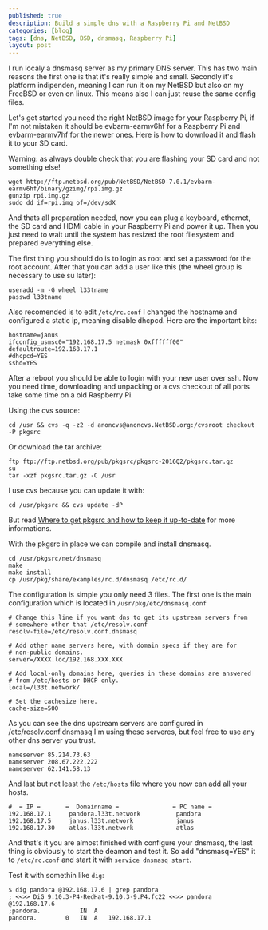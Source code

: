 ```yaml
---
published: true
description: Build a simple dns with a Raspberry Pi and NetBSD
categories: [blog]
tags: [dns, NetBSD, BSD, dnsmasq, Raspberry Pi]
layout: post
---
```


I run localy a dnsmasq server as my primary DNS server. This has two main 
reasons the first one is that it's really simple and small. Secondly it's platform indipenden, meaning 
I can run it on my NetBSD but also on my FreeBSD or even on linux. This means also I can just reuse the same config files. 

Let's get started you need the right NetBSD image for your Raspberry Pi, if I'm not mistaken 
it should be evbarm-earmv6hf for a Raspberry Pi and evbarm-earmv7hf for the newer ones.
Here is how to download it and flash it to your SD card.

Warning: as always double check that you are flashing your SD card and not something else!

```
wget http://ftp.netbsd.org/pub/NetBSD/NetBSD-7.0.1/evbarm-earmv6hf/binary/gzimg/rpi.img.gz
gunzip rpi.img.gz
sudo dd if=rpi.img of=/dev/sdX
```

And thats all preparation needed, now you can plug a keyboard, ethernet, the SD card and HDMI cable in your 
Raspberry Pi and power it up. Then you just need to wait until the system has resized the root filesystem and 
prepared everything else. 

The first thing you should do is to login as root and set a password for the root account.
After that you can add a user like this (the wheel group is necessary to use su later):

```
useradd -m -G wheel l33tname
passwd l33tname
```

Also recomended is to edit `/etc/rc.conf` I changed the hostname and configured a static ip, meaning disable
dhcpcd. Here are the important bits:

```
hostname=janus
ifconfig_usmsc0="192.168.17.5 netmask 0xffffff00"
defaultroute=192.168.17.1
#dhcpcd=YES
sshd=YES
```

After a reboot you should be able to login with your new user over ssh.
Now you need time, downloading and unpacking or a cvs checkout of all ports take some time on a 
old Raspberry Pi.

Using the cvs source:

```
cd /usr && cvs -q -z2 -d anoncvs@anoncvs.NetBSD.org:/cvsroot checkout -P pkgsrc
```

Or download the tar archive:

```
ftp ftp://ftp.netbsd.org/pub/pkgsrc/pkgsrc-2016Q2/pkgsrc.tar.gz
su
tar -xzf pkgsrc.tar.gz -C /usr
```

I use cvs because you can update it with:

```
cd /usr/pkgsrc && cvs update -dP
```

But read [Where to get pkgsrc and how to keep it up-to-date](https://www.netbsd.org/docs/pkgsrc/getting.html) for 
more informations.

With the pkgsrc in place we can compile and install dnsmasq.

```
cd /usr/pkgsrc/net/dnsmasq
make
make install
cp /usr/pkg/share/examples/rc.d/dnsmasq /etc/rc.d/
```

The configuration is simple you only need 3 files. The first one is the main configuration which
is located in `/usr/pkg/etc/dnsmasq.conf`


```
# Change this line if you want dns to get its upstream servers from
# somewhere other that /etc/resolv.conf
resolv-file=/etc/resolv.conf.dnsmasq

# Add other name servers here, with domain specs if they are for
# non-public domains.
server=/XXXX.loc/192.168.XXX.XXX

# Add local-only domains here, queries in these domains are answered
# from /etc/hosts or DHCP only.
local=/l33t.network/

# Set the cachesize here.
cache-size=500
```

As you can see the dns upstream servers are configured in /etc/resolv.conf.dnsmasq I'm using 
these serveres, but feel free to use any other dns server you trust.

```
nameserver 85.214.73.63
nameserver 208.67.222.222
nameserver 62.141.58.13
```

And last but not least the `/etc/hosts` file where you now can add all your hosts.

```
#  = IP =       =  Domainname =               = PC name =   
192.168.17.1     pandora.l33t.network          pandora
192.168.17.5     janus.l33t.network            janus 
192.168.17.30    atlas.l33t.network            atlas
```

And that's it you are almost finished with configure your dnsmasq, the last thing is obviously 
to start the deamon and test it. So add "dnsmasq=YES" it to `/etc/rc.conf` and start it with `service dnsmasq start`.

Test it with somethin like `dig`:

```
$ dig pandora @192.168.17.6 | grep pandora
; <<>> DiG 9.10.3-P4-RedHat-9.10.3-9.P4.fc22 <<>> pandora @192.168.17.6
;pandora.			IN	A
pandora.		0	IN	A	192.168.17.1
```
